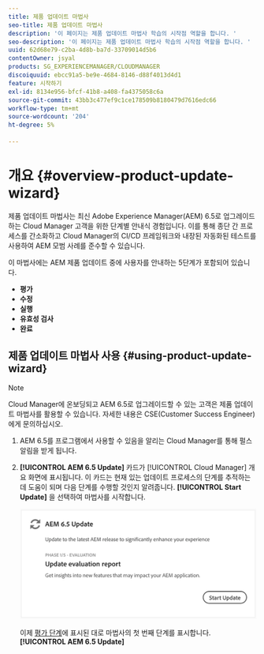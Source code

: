 ```yaml
---
title: 제품 업데이트 마법사
seo-title: 제품 업데이트 마법사
description: '이 페이지는 제품 업데이트 마법사 학습의 시작점 역할을 합니다. '
seo-description: '이 페이지는 제품 업데이트 마법사 학습의 시작점 역할을 합니다. '
uuid: 62d68e79-c2ba-4d8b-ba7d-33709014d5b6
contentOwner: jsyal
products: SG_EXPERIENCEMANAGER/CLOUDMANAGER
discoiquuid: ebcc91a5-be9e-4684-8146-d88f4013d4d1
feature: 시작하기
exl-id: 8134e956-bfcf-41b8-a408-fa4375058c6a
source-git-commit: 43bb3c477ef9c1ce178509b8180479d7616edc66
workflow-type: tm+mt
source-wordcount: '204'
ht-degree: 5%

---
```


# 개요 {#overview-product-update-wizard}

제품 업데이트 마법사는 최신 Adobe Experience Manager(AEM) 6.5로 업그레이드하는 Cloud Manager 고객을 위한 단계별 안내식 경험입니다. 이를 통해 종단 간 프로세스를 간소화하고 Cloud Manager의 CI/CD 프레임워크와 내장된 자동화된 테스트를 사용하여 AEM 모범 사례를 준수할 수 있습니다.

이 마법사에는 AEM 제품 업데이트 중에 사용자를 안내하는 5단계가 포함되어 있습니다.

* **평가**
* **수정**
* **실행**
* **유효성 검사**
* **완료**


## 제품 업데이트 마법사 사용 {#using-product-update-wizard}

>[!NOTE]
>
>Cloud Manager에 온보딩되고 AEM 6.5로 업그레이드할 수 있는 고객은 제품 업데이트 마법사를 활용할 수 있습니다. 자세한 내용은 CSE(Customer Success Engineer)에게 문의하십시오.

1. AEM 6.5를 프로그램에서 사용할 수 있음을 알리는 Cloud Manager를 통해 펄스 알림을 받게 됩니다.

1. **[!UICONTROL AEM 6.5 Update]** 카드가 [!UICONTROL Cloud Manager] 개요 화면에 표시됩니다. 이 카드는 현재 있는 업데이트 프로세스의 단계를 추적하는 데 도움이 되며 다음 단계를 수행할 것인지 알려줍니다. **[!UICONTROL Start Update]** 을 선택하여 마법사를 시작합니다.

   ![](assets/Start-Update.png)

   이제 [평가 단계](evaluation.md)에 표시된 대로 마법사의 첫 번째 단계를 표시합니다.**[!UICONTROL AEM 6.5 Update]**
